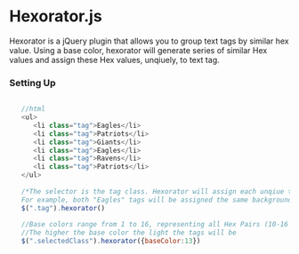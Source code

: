 Hexorator.js
===
Hexorator is a jQuery plugin that allows you to group text tags by similar hex value. Using a base color, hexorator will generate series of similar Hex values and assign these Hex values, unqiuely, to text tag.

<h3>Setting Up</h3>

```javascript 

   //html
   <ul>
      <li class="tag">Eagles</li>
      <li class="tag">Patriots</li>
      <li class="tag">Giants</li>
      <li class="tag">Eagles</li>
      <li class="tag">Ravens</li>
      <li class="tag">Patriots</li>
   </ul>
   
   /*The selector is the tag class. Hexorator will assign each unqiue tag with a unique background color
   For example, both "Eagles" tags will be assigned the same background color.*/
   $(".tag").hexorator()
   
   //Base colors range from 1 to 16, representing all Hex Pairs (10-16 = A - F)
   //The higher the base color the light the tags will be
   $(".selectedClass").hexorator({baseColor:13})
   
```
